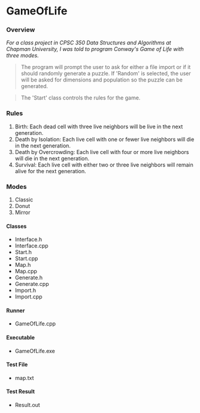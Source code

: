 # GameOfLife

### Overview
*For a class project in CPSC 350 Data Structures and Algorithms at Chapman University, I was told to program Conway's Game of Life with three modes.*
>The program will prompt the user to ask for either a file import or if it should randomly generate a puzzle.  If 'Random' is selected, the user will be asked for dimensions and population so the puzzle can be generated.

>The 'Start' class controls the rules for the game.

### Rules
1. Birth: Each dead cell with three live neighbors will be live in the next generation.
1. Death by Isolation: Each live cell with one or fewer live neighbors will die in the next generation.
1. Death by Overcrowding: Each live cell with four or more live neighbors will die in the next generation.
1. Survival: Each live cell with either two or three live neighbors will remain alive for the next generation.

### Modes
1. Classic
1. Donut
1. Mirror

#### Classes
* Interface.h
* Interface.cpp
* Start.h
* Start.cpp
* Map.h
* Map.cpp
* Generate.h
* Generate.cpp
* Import.h
* Import.cpp

#### Runner
* GameOfLife.cpp

#### Executable
* GameOfLife.exe

#### Test File
* map.txt

#### Test Result
* Result.out
